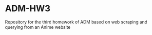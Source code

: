 # ADM-HW3
Repository for the third homework of ADM based on web scraping and querying from an Anime website
